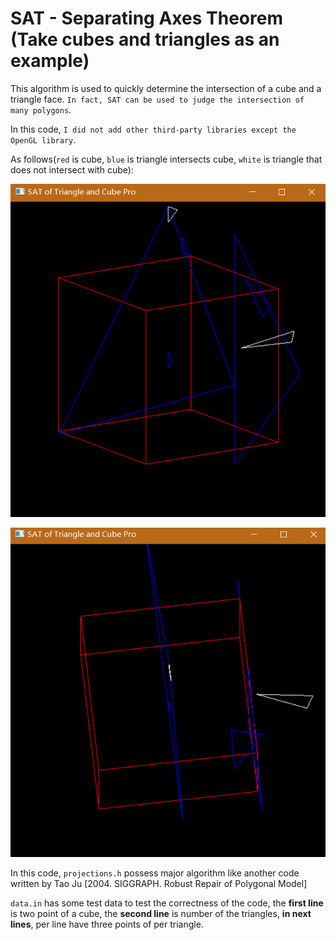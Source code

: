 # SAT - Separating Axes Theorem (Take cubes and triangles as an example)

This algorithm is used to quickly determine the intersection of a cube and a triangle face. `In fact, SAT can be used to judge the intersection of many polygons`.

In this code, `I did not add other third-party libraries except the OpenGL library`. 

As follows(`red` is cube, `blue` is triangle intersects cube, `white` is triangle that does not intersect with cube):

![](picture_0.png)

![](picture_1.png)

In this code, `projections.h` possess major algorithm like another code written by Tao Ju [2004. SIGGRAPH. Robust Repair of Polygonal Model]

`data.in` has some test data to test the correctness of the code, the **first line** is two point of a cube, the **second line** is number of the triangles, **in next lines**, per line have three points of per triangle.
